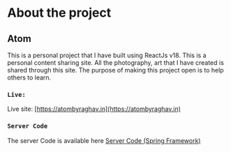 # About the project

## Atom

This is a personal project that I have built using ReactJs v18. This is a personal content sharing site. All the photography, art that I have created is shared through this site. The purpose of making this project open is to help others to learn.

### `Live: `

Live site: [https://atombyraghav.in](https://atombyraghav.in)

### `Server Code`

The server Code is available here [Server Code (Spring Framework)](https://github.com/RaghavendraAchari/atom-spring-server)
